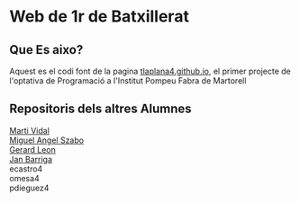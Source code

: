 # Web de 1r de Batxillerat

## Que Es aixo?
Aquest es el codi font de la pagina [tlaplana4.github.io](https://tlaplana4.github.io), el primer projecte de l'optativa de Programació a l'Institut Pompeu Fabra de Martorell

## Repositoris dels altres Alumnes
[Marti Vidal](https://github.com/mvidal401/mvidal401.github.io)\
[Miguel Angel Szabo](https://github.com/mszabo4/mszabo4.github.io)\
[Gerard Leon](https://github.com/gerardleon21/gerardleon21.github.io)\
[Jan Barriga](https://github.com/JanBarriga/jbarriga.github.io)\
ecastro4\
omesa4\
pdieguez4
